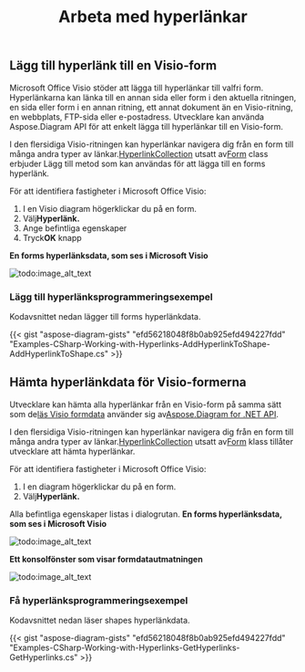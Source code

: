 ﻿---
title: Arbeta med hyperlänkar
type: docs
weight: 160
url: /sv/net/working-with-hyperlinks/
description: Det här avsnittet förklarar hur du lägger till eller hämtar hyperlänk i en Visio-form med Aspose.Diagram.
---
## **Lägg till hyperlänk till en Visio-form**
Microsoft Office Visio stöder att lägga till hyperlänkar till valfri form. Hyperlänkarna kan länka till en annan sida eller form i den aktuella ritningen, en sida eller form i en annan ritning, ett annat dokument än en Visio-ritning, en webbplats, FTP-sida eller e-postadress. Utvecklare kan använda Aspose.Diagram API för att enkelt lägga till hyperlänkar till en Visio-form.

 I den flersidiga Visio-ritningen kan hyperlänkar navigera dig från en form till många andra typer av länkar.[HyperlinkCollection](http://www.aspose.com/api/net/diagram/aspose.diagram/hyperlinkcollection) utsatt av[Form](http://www.aspose.com/api/net/diagram/aspose.diagram/shape) class erbjuder Lägg till metod som kan användas för att lägga till en forms hyperlänk.

För att identifiera fastigheter i Microsoft Office Visio:

1. I en Visio diagram högerklickar du på en form.
1.  Välj**Hyperlänk.**
1. Ange befintliga egenskaper
1.  Tryck**OK** knapp

**En forms hyperlänksdata, som ses i Microsoft Visio**

![todo:image_alt_text](working-with-hyperlinks_1.png)
### **Lägg till hyperlänksprogrammeringsexempel**
Kodavsnittet nedan lägger till forms hyperlänkdata.

{{< gist "aspose-diagram-gists" "efd56218048f8b0ab925efd494227fdd" "Examples-CSharp-Working-with-Hyperlinks-AddHyperlinkToShape-AddHyperlinkToShape.cs" >}}
## **Hämta hyperlänkdata för Visio-formerna**
Utvecklare kan hämta alla hyperlänkar från en Visio-form på samma sätt som de[läs Visio formdata](https://docs.aspose.com/diagram/net/load-or-create-a-visio-drawing/) använder sig av[Aspose.Diagram for .NET API](https://products.aspose.com/diagram/net/).

I den flersidiga Visio-ritningen kan hyperlänkar navigera dig från en form till många andra typer av länkar.[HyperlinkCollection](http://www.aspose.com/api/net/diagram/aspose.diagram/hyperlinkcollection) utsatt av[Form](http://www.aspose.com/api/net/diagram/aspose.diagram/shape) klass tillåter utvecklare att hämta hyperlänkar.

För att identifiera fastigheter i Microsoft Office Visio:

1. I en diagram högerklickar du på en form.
1.  Välj**Hyperlänk.**

Alla befintliga egenskaper listas i dialogrutan.
**En forms hyperlänksdata, som ses i Microsoft Visio**

![todo:image_alt_text](working-with-hyperlinks_1.png)

**Ett konsolfönster som visar formdatautmatningen**

![todo:image_alt_text](working-with-hyperlinks_3.png)
### **Få hyperlänksprogrammeringsexempel**
Kodavsnittet nedan läser shapes hyperlänkdata.

{{< gist "aspose-diagram-gists" "efd56218048f8b0ab925efd494227fdd" "Examples-CSharp-Working-with-Hyperlinks-GetHyperlinks-GetHyperlinks.cs" >}}
